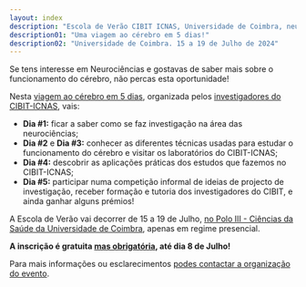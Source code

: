 ```yaml
---
layout: index
description: "Escola de Verão CIBIT ICNAS, Universidade de Coimbra, neurociência, psicologia, engenharia biomédica"
description01: "Uma viagem ao cérebro em 5 dias!"
description02: "Universidade de Coimbra. 15 a 19 de Julho de 2024"
---
```


Se tens interesse em Neurociências e gostavas de saber mais sobre o funcionamento do cérebro, não percas esta oportunidade!

Nesta [viagem ao cérebro em 5 dias](programa), organizada pelos [investigadores do CIBIT-ICNAS](organizacao), vais:

* **Dia #1:** ficar a saber como se faz investigação na área das neurociências;
* **Dia #2** e **Dia #3:** conhecer as diferentes técnicas usadas para estudar o funcionamento do cérebro e visitar os laboratórios do CIBIT-ICNAS;
* **Dia #4:** descobrir as aplicações práticas dos estudos que fazemos no CIBIT-ICNAS;
* **Dia #5:** participar numa competição informal de ideias de projecto de investigação, receber formação e tutoria dos investigadores do CIBIT, e ainda ganhar alguns prémios!

A Escola de Verão vai decorrer de 15 a 19 de Julho, [no Polo III - Ciências da Saúde da Universidade de Coimbra](local), apenas em regime presencial.
 
**A inscrição é gratuita [mas obrigatória](inscricao), até dia 8 de Julho!**

Para mais informações ou esclarecimentos [podes contactar a organização do evento](organizacao).
